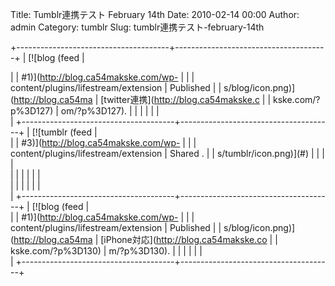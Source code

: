 Title: Tumblr連携テスト February 14th
Date: 2010-02-14 00:00
Author: admin
Category: tumblr
Slug: tumblr連携テスト-february-14th

+--------------------------------------+--------------------------------------+
| [![blog (feed                        | <div class="lifestream_label">       |
| \#1)](http://blog.ca54makske.com/wp- |                                      |
| content/plugins/lifestream/extension | Published                            |
| s/blog/icon.png)](http://blog.ca54ma | [twitter連携](http://blog.ca54makske.c |
| kske.com/?p%3D127)                   | om/?p%3D127).                        |
|                                      |                                      |
|                                      | </div>                               |
+--------------------------------------+--------------------------------------+
| [![tumblr (feed                      | <div class="lifestream_label">       |
| \#3)](http://blog.ca54makske.com/wp- |                                      |
| content/plugins/lifestream/extension | Shared []().                         |
| s/tumblr/icon.png)](#)               |                                      |
|                                      | </div>                               |
|                                      |                                      |
|                                      | <div class="lifestream_events">      |
|                                      |                                      |
|                                      | </div>                               |
+--------------------------------------+--------------------------------------+
| [![blog (feed                        | <div class="lifestream_label">       |
| \#1)](http://blog.ca54makske.com/wp- |                                      |
| content/plugins/lifestream/extension | Published                            |
| s/blog/icon.png)](http://blog.ca54ma | [iPhone対応](http://blog.ca54makske.co |
| kske.com/?p%3D130)                   | m/?p%3D130).                         |
|                                      |                                      |
|                                      | </div>                               |
+--------------------------------------+--------------------------------------+


